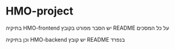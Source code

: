 # HMO-project

בתיקיה 
HMO-frontend
יש הסבר מפורט בקובץ
README
על כל המסכים

וכן בתיקיה 
HMO-backend
יש קובץ
README בנפרד

